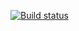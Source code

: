[![Build status](https://build.appcenter.ms/v0.1/apps/f95459bf-2b0c-4ed9-8799-ad6240e931dd/branches/dev/badge)](https://appcenter.ms)
